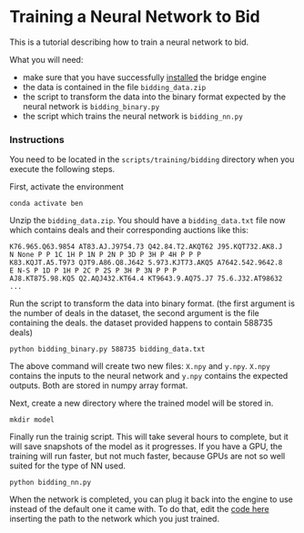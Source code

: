 # Training a Neural Network to Bid

This is a tutorial describing how to train a neural network to bid.

What you will need:
- make sure that you have successfully [installed](https://github.com/lorserker/ben/blob/main/README.md#installation) the bridge engine
- the data is contained in the file `bidding_data.zip`
- the script to transform the data into the binary format expected by the neural network is `bidding_binary.py`
- the script which trains the neural network is `bidding_nn.py`

### Instructions

You need to be located in the `scripts/training/bidding` directory when you execute the following steps.

First, activate the environment

```
conda activate ben
```

Unzip the `bidding_data.zip`. You should have a `bidding_data.txt` file now which contains deals and their corresponding auctions like this:

```
K76.965.Q63.9854 AT83.AJ.J9754.73 Q42.84.T2.AKQT62 J95.KQT732.AK8.J
N None P P 1C 1H P 1N P 2N P 3D P 3H P 4H P P P
K83.KQJT.A5.T973 QJT9.A86.Q8.J642 5.973.KJT73.AKQ5 A7642.542.9642.8
E N-S P 1D P 1H P 2C P 2S P 3H P 3N P P P
AJ8.KT875.98.KQ5 Q2.AQJ432.KT64.4 KT9643.9.AQ75.J7 75.6.J32.AT98632
...
```

Run the script to transform the data into binary format. (the first argument is the number of deals in the dataset, the second argument is the file containing the deals. the dataset provided happens to contain 588735 deals)

```
python bidding_binary.py 588735 bidding_data.txt
```

The above command will create two new files: `X.npy` and `y.npy`. `X.npy` contains the inputs to the neural network and `y.npy` contains the expected outputs. Both are stored in numpy array format.

Next, create a new directory where the trained model will be stored in.

```
mkdir model
```

Finally run the trainig script. This will take several hours to complete, but it will save snapshots of the model as it progresses. If you have a GPU, the training will run faster, but not much faster, because GPUs are not so well suited for the type of NN used.

```
python bidding_nn.py
```

When the network is completed, you can plug it back into the engine to use instead of the default one it came with. To do that, edit the [code here](https://github.com/lorserker/ben/blob/main/src/nn/models.py#L21) inserting the path to the network which you just trained.
